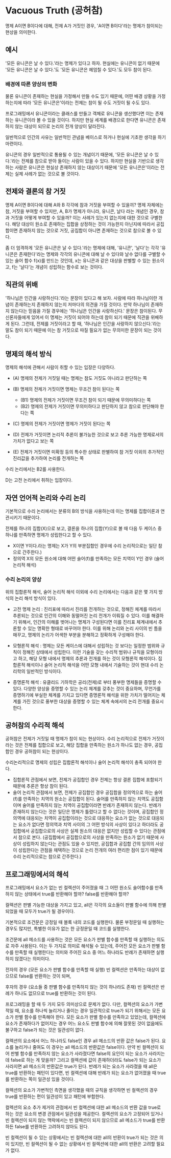 # Vacuous Truth (공허참)

명제 A이면 B이다에 대해, 전제 A가 거짓인 경우, 'A이면 B이다'라는 명제가 참이되는 현상을 의미한다.

## 예시

'모든 유니콘은 날 수 있다.'라는 명제가 있다고 하자. 현실에는 유니콘이 없기 때문에 '모든 유니콘은 날 수 있다.'도 '모든 유니콘은 헤엄칠 수 있다.'도 모두 참이 된다.

### 배경에 따른 양상의 변화

물론 유니콘이 존재하는 현실을 가정해서 만들 수도 있기 때문에, 어떤 배경 상황을 가정하는지에 따라 '모든 유니콘은'이라는 전제는 참이 될 수도 거짓이 될 수도 있다.

프로그래밍에서 유니콘이라는 클래스를 만들고 객체로 유니콘을 생산했다면 이는 존재하는 유니콘이라 볼 수 있을 것이다. 하지만 현실 세계를 배경으로 한다면 유니콘은 존재하지 않는 대상이 되므로 논리의 전개 양상이 달라진다.

일반적으로 인간의 사유는 일반적인 관념을 베이스로 하거나 현실에 기초한 생각을 하기 마련이다.

유니콘의 경우 일반적으로 통용될 수 있는 개념이기 때문에, '모든 유니콘은 날 수 있다.'라는 전제를 참으로 받아 들이는 사람이 있을 수 있다. 하지만 현실을 기반으로 생각하는 사람은 유니콘은 현실상 존재하지 않는 대상이기 때문에 '모든 유니콘은'이라는 전제는 실제 사례가 없는 것으로 볼 것이다.

## 전제와 결론의 참 거짓

명제 A이면 B이다에 대해 A와 B 각각에 참과 거짓을 부여할 수 있을끼? 명제 자체에는 참, 거짓을 부여할 수 있지만, A, B가 명제가 아니라, 유니콘, 날다 라는 개념인 경우, 참과 거짓을 어떻게 부여할 수 있을까? 이는 사례가 있는지 없는지에 대한 것으로 구별한다. 해당 대상이 원소로 존재하는 집합을 상정하는 것이 가능한지 아닌지에 따라서 공집합이면 존재하지 않는 것으로 거짓, 공집합이 아니면 존재하는 것으로 참으로 볼 수 있다.

좀 더 엄격하게 '모든 유니콘은 날 수 있다.'라는 명제에 대해, '유니콘', '날다'는 각각 '유니콘은 존재한다'라는 명제와 각각의 유니콘에 대해 날 수 있다와 날수 없다를 구별할 수 있는 술어 함수 f(x)를 만드는 것인데, x는 유니콘과 같은 대상을 판별할 수 있는 원소이고, f는 '날다'는 개념이 성립하는 함수로 보는 것이다.

## 직관의 위배

'하나님은 인간을 사랑하신다.'라는 문장이 있다고 해 보자. 사람에 따라 하나님이란 개념이 존재하는지 존재하지 않는지 저마다의 의견을 가질 것이다. 만약 하나님이 존재하지 않는다는 믿음을 가질 경우에는 '하나님은 인간을 사랑하신다.' 문장은 참이된다. 무신론자들에게 있어서 이 명제는 거짓이 되어야 하는데 참이 되기 때문에 직관을 위배하게 된다. 그런데, 전제를 거짓이라고 할 때, '하나님은 인간을 사랑하지 않으신다.'라는 말도 참이 되기 때문에 이는 참 거짓으로 따질 필요가 없는 무의미한 문장이 되는 것이다.

## 명제의 해석 방식

명제의 해석에 관해서 사람이 취할 수 있는 입장은 다양하다.

- (A) 명제의 전제가 거짓일 때는 명제는 참도 거짓도 아니라고 판단하는 쪽

- (B) 명제의 전제가 거짓이면 명제는 무조건 참이 된다는 쪽
  - (B1) 명제의 전제가 거짓이면 무조건 참이 되기 때문에 무의미하다는 쪽
  - (B2) 명제의 전제가 거짓이면 무의미하다고 판단하지 않고 참으로 판단해야 한다는 쪽

- (C) 명제의 전제가 거짓이면 명제가 거짓이 된다는 쪽
- (D) 전제가 거짓이면 논리적 추론이 불가능한 것으로 보고 추론 가능한 명제로서의 가치가 없다고 보는 쪽
- (E) 전제가 거짓이면 미확정 등의 특수한 상태로 판별하여 참 거짓 이외의 추가적인 진리값을 추가하여 논리를 전개하는 쪽

수리 논리에서는 B2를 사용한다.

D는 고전 논리에서 취하는 입장이다.

## 자연 언어적 논리와 수리 논리

기본적으로 수리 논리에서는 분류의 B의 방식을 사용하는데 이는 명제를 집합이론과 연관시키기 때문이다.

전제를 하나의 집합(X)으로 보고, 결론을 하나의 집합(Y)으로 볼 때 다음 두 케이스 중 하나를 만족하면 명제가 성립한다고 할 수 있다.

- X이면 Y이다.라는 명제는 X가 Y의 부분집합인 경우에 수리 논리적으로는 일단 참으로 간주한다.)
- 정의역 X의 모든 원소에 대해 어떤 술어(f)를 만족하는 모든 치역이 Y인 경우 (술어 논리적 해석)

### 수리 논리의 양상

위의 집합론적 해석, 술어 논리적 해석 이외에 수리 논리에서는 다음과 같은 몇 가지 방식의 논리 해석 방식이 있다.

- 고전 명제 논리 : 진리표에 따라서 진리를 전개하는 것으로, 정해진 체계를 따라서 추론되는 것으로 인간의 이해와 동떨어진 논리 전개가 이뤄질 수 있다. 이를 해결하기 위해서, 인간의 이해를 벗어나는 명제가 구성된다면 이를 진리표 체계내에서 추론할 수 있는 명확한 형태로 바꾸어야 한다. 이를 위해 논리와 논리 사이의 빈 틈을 매꾸고, 명제의 논리가 어색한 부분을 분해하고 정확하게 구성해야 한다.

- 모형론적 해석 : 명제는 모든 케이스에 대해서 성립하는 것 보다는 일정한 범위와 규칙이 정해진 상태에서 성립한다. 이런 기술을 갖는 수리적 범위나 규칙을 모형이라고 하고, 해당 모형 내에서 명제의 추론과 전개를 하는 것이 모형론적 해석이다. 집합론적 해석이나 술어 논리적 해석을 어떤 모형 내에서 기술하는 것이 현대 수리 논리학의 일반적인 방식이다.

- 증명론적 해석 : 유클리드 기하학은 공리(전제)로 부터 풍부한 명제들을 증명할 수 있다. 다양한 양상을 증명할 수 있는 논리 체계를 갖추는 것이 중요하며, 무언가를 증명하기에 부실한 체계를 가지고 있다면 증명론적 해석을 위한 가치가 떨어지는 체계를 가진 것으로 풍부한 대상을 증명할 수 있는 체계 속에서의 논리 전개를 중요시한다.

## 공허참의 수리적 해석

공허참은 전제가 거짓일 때 명제가 참이 되는 현상이다. 수리 논리적으로 전제가 거짓이라는 것은 전제를 집합으로 보고, 해당 집합을 만족하는 원소가 하나도 없는 경우, 공집합인 경우 공허참이 되는 현상이다.

수리논리적으로 명제의 성립은 집합론적 해석이나 술어 논리적 해석이 충족 되어야 한다.
- 집합론적 관점에서 보면, 전제가 공집합인 경우 전제는 항상 결론 집합에 포함되기 때문에 추론은 항상 참이 된다.
- 술어 논리적 관점에서 보면, 전제가 공집합인 경우 공집합을 정의역으로 하는 술어(f)를 만족하는 치역의 원소는 공집합이 된다. 술어를 만족하지 않는 치역도 공집함이며 술어를 만족하지 않는 치역이 공집합이라면 반례가 존재하지 않는다. 반례가 존재하지 않는다는 것은 일단은 명제가 틀렸다고 할 수 없다는 것이며, 공집합인 정의역에 대응되는 치역이 공집합이라는 것으로 대응하는 요소가 없는 것으로 대응되는 요소가 없다면 정의역과 치역 사이의 그 어떤 방식의 사상이 있다고 하더라도 공집합에서 공집합으로의 사상은 실제 원소의 대응은 없지만 성립할 수 있다는 관점에서 참으로 본다. (공집합에서 공집합으로의 사상을 만족하는 원소가 없기 때문에 사상이 성립하지 않는다는 관점도 있을 수 있지만, 공집합과 공집합 간의 임의의 사상이 성립한다는 관점을 채택하는 것으로 논리 전개의 여러 편리한 점이 있기 때문에 수리 논리적으로는 참으로 간주한다.)

## 프로그래밍에서의 해석

프로그래밍에서 요소가 없는 빈 컬렉션이 주어졌을 때 그 어떤 원소도 술어함수를 만족하지 않는 상태에서 true를 반환해야 할까? false를 반환해야 할까?

컬렉션은 판별 가능한 대상을 가지고 있고, all은 각각의 요소들이 판별 함수에 의해 판별 되었을 때 모두가 true가 될 경우이다.

기본적으로 조건문은 긍정일 때 블록 내의 코드를 실행한다. 물론 부정문일 때 실행하는 경우도 많지만, 특별한 이유가 없는 한 긍정문일 때 코드를 실행한다.

조건문에 all 메소드를 사용하는 것은 모든 요소가 판별 함수를 만족할 때 실행하는 의도로 자주 사용된다. 이는 두 가지로 의미로 해석될 수 있는데, 주어진 모든 요소가 판별 함수를 만족할 때 실행한다는 의미와 주어진 요소 중 어느 하나라도 반례가 존재하면 실행하지 않겠다는 의미이다.

전자의 경우 (모든 요소가 판별 함수를 만족할 때 실행) 빈 컬렉션은 만족하는 대상이 없으므로 false를 반환하는 것이 되며,

후자의 경우 (요소들 중 판별 함수를 만족하지 않는 것이 하나라도 존재) 빈 컬렉션은 반례가 하나도 없므으로 true를 반환하는 것이 된다.

프로그래밍을 할 때 두 가지 모두 의미상으로 문제가 없다. 다만, 컬렉션의 요소가 가변적일 때, 요소를 하나씩 늘리거나 줄이는 경우 일관적으로 true가 되기 위해서는 모든 요소가 판별 함수를 만족해야 한다. 모든 요소가 판별 함수를 만족하고 있었는데, 컬렉션에 요소가 존재하다가 없어지는 경우 어느 요소도 판별 함수에 의해 잘못된 것이 없음에도 불구하고 false가 되는 것은 일관성이 없다.

컬렉션의 요소에서 어느 하나라도 false인 경우 all 메소드의 반환 값은 false가 된다. 요소를 늘리거나 줄여도 이 경우는 all 메소드의 반환값은 false이다. 만약 빈 컬렉션이 되어 판별 함수를 만족하지 않는 요소가 사라졌다면 false의 요인이 되는 요소가 사라지는데 false로 하는 게 맞을까? 그리고 컬렉션에 값이 존재하더라도 false가 되는 요소가 사라지면 all 메소드의 반환값은 true가 된다. 반례가 되는 요소가 사라졌을 때 all은 true를 반환하는 패턴이 있다면, 빈 컬렉션에 대해 반례가 되는 요소가 없어졌을 때 true를 반환하는 쪽이 일관성 있을 것이다.

컬렉션의 요소가 가변적인 측면을 생각했을 때의 규칙을 생각하면 빈 컬렉션의 경우 true를 반환하는 편이 일관성이 있고 패턴에 부합한다.

컬렉션의 요소 추가 제거의 관점에서 빈 컬렉션에 대한 all 메소드의 반환 값을 true로 하는 것은 요소의 변경 관점에서 일관성을 제공한다. 컬렉션의 요소가 고정되어 있거나 빈 컬렉션이 되지 않는 맥락에서는 빈 컬렉션이 되지 않으므로 all 메소드가 true를 반환하든 false를 반환하든 고려하지 않아도 된다.

빈 컬렉션이 될 수 있는 상황에서는 빈 컬렉션에 대한 all의 반환이 true가 되는 것은 의미 있지만, 빈 컬렉션이 될 수 없는 상황에서 빈 컬렉션에 대한 all의 반환은 고려할 필요가 없다.
